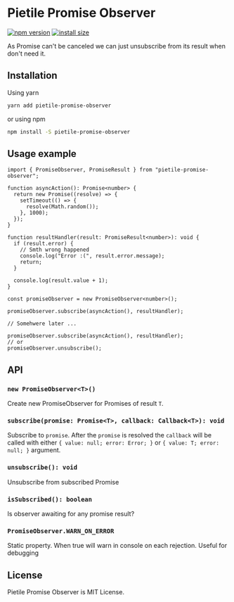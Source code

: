# Pietile Promise Observer

[![npm version](https://badgen.net/npm/v/pietile-promise-observer?color=56C838)](https://www.npmjs.com/package/pietile-promise-observer)
[![install size](https://badgen.net/packagephobia/install/pietile-promise-observer)](https://packagephobia.now.sh/result?p=pietile-promise-observer)

As Promise can't be canceled we can just unsubscribe from its result when don't need it.

## Installation

Using yarn

```sh
yarn add pietile-promise-observer
```

or using npm

```sh
npm install -S pietile-promise-observer
```

## Usage example

```tsx
import { PromiseObserver, PromiseResult } from "pietile-promise-observer";

function asyncAction(): Promise<number> {
  return new Promise((resolve) => {
    setTimeout(() => {
      resolve(Math.random());
    }, 1000);
  });
}

function resultHandler(result: PromiseResult<number>): void {
  if (result.error) {
    // Smth wrong happened
    console.log("Error :(", result.error.message);
    return;
  }

  console.log(result.value + 1);
}

const promiseObserver = new PromiseObserver<number>();

promiseObserver.subscribe(asyncAction(), resultHandler);

// Somehwere later ...

promiseObserver.subscribe(asyncAction(), resultHandler);
// or
promiseObserver.unsubscribe();
```

## API

### `new PromiseObserver<T>()`

Create new PromiseObserver for Promises of result `T`.

### `subscribe(promise: Promise<T>, callback: Callback<T>): void`

Subscribe to `promise`. After the `promise` is resolved the `callback` will be called with either
`{ value: null; error: Error; }` or `{ value: T; error: null; }` argument.

### `unsubscribe(): void`

Unsubscribe from subscribed Promise

### `isSubscribed(): boolean`

Is observer awaiting for any promise result?

### `PromiseObserver.WARN_ON_ERROR`

Static property. When true will warn in console on each rejection. Useful for debugging

## License

Pietile Promise Observer is MIT License.
